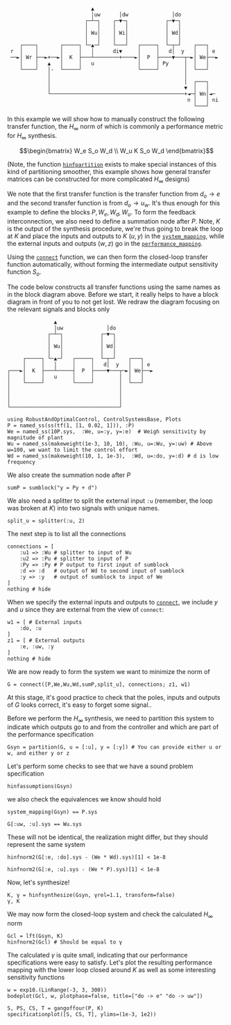```
                           ▲
                           │uw      │dw              │do
                         ┌─┴─┐    ┌─▼─┐            ┌─▼─┐
                         │   │    │   │            │   │
                         │ Wu│    │ Wi│            │ Wd│
                         │   │    │   │            │   │
    ┌────┐       ┌─────┐ └─▲─┘    └───┘   ┌─────┐  └─┬─┘    ┌───┐
 r  │    │       │     │   │      di▼     │     │   d│  y   │   │ e
 ──►│ Wr ├──►+──►│  K  ├───┴────────+────►│  P  ├────▼───┬─►│ We├──►
    │    │   ▲   │     │   u              │     │ Py     │  │   │
    └────┘   │-  └─────┘                  └─────┘        │  └───┘
             │                                           │
             │                                           │  ┌───┐
             │                                           ▼  │   │
             └───────────────────────────────────────────+◄─┤ Wn│◄─
                                                          n │   │ ni
                                                            └───┘
```
In this example we will show how to manually construct the following transfer function, the $H_\infty$ norm of which is commonly a performance metric for $H_\infty$ synthesis.
```math
\begin{bmatrix}
W_e S_o W_d \\
W_u K S_o W_d
\end{bmatrix}
```
(Note, the function [`hinfpartition`](@ref) exists to make special instances of this kind of partitioning smoother, this example shows how general transfer matrices can be constructed for more complicated $H_\infty$ designs)

We note that the first transfer function is the transfer function from $d_o \rightarrow e$ and the second transfer function is from $d_o \rightarrow u_w$.
It's thus enough for this example to define the blocks $P,W_e,W_d,W_u$. To form the feedback interconnection, we also need to define a summation node after $P$. Note, $K$ is the output of the synthesis procedure, we're thus going to break the loop at $K$ and place the inputs and outputs to $K$ ($u, y$) in the [`system_mapping`](@ref), while the external inputs and outputs ($w, z$) go in the [`performance_mapping`](@ref).

Using the [`connect`](@ref) function, we can then form the closed-loop transfer function automatically, without forming the intermediate output sensitivity function $S_o$.

The code below constructs all transfer functions using the same names as in the block diagram above. Before we start, it really helps to have a block diagram in front of you to not get lost. We redraw the diagram focusing on the relevant signals and blocks only
```
               ▲
               │uw              │do
             ┌─┴─┐            ┌─▼─┐
             │   │            │   │
             │ Wu│            │ Wd│
             │   │            │   │
     ┌─────┐ └─▲─┘   ┌─────┐  └─┬─┘    ┌───┐
     │     │   │     │     │   d│  y   │   │ e
┌───►│  K  ├───┴─────┤  P  ├────▼───┬─►│ We├──►
│    │     │   u     │     │        │  │   │
│    └─────┘         └─────┘        │  └───┘
│                                   │
│                                   │
│                                   │
└───────────────────────────────────┘
```
```@example hinfcon
using RobustAndOptimalControl, ControlSystemsBase, Plots
P = named_ss(ss(tf(1, [1, 0.02, 1])), :P)
We = named_ss(10P.sys,  :We, u=:y, y=:e)  # Weigh sensitivity by magnitude of plant
Wu = named_ss(makeweight(1e-3, 10, 10), :Wu, u=:Wu, y=:uw) # Above ω=100, we want to limit the control effort
Wd = named_ss(makeweight(10, 1, 1e-3),  :Wd, u=:do, y=:d) # d is low frequency
```
We also create the summation node after $P$
```@example hinfcon
sumP = sumblock("y = Py + d")
```

We also need a splitter to split the external input `:u` (remember, the loop was broken at $K$) into two signals with unique names. 
```@example hinfcon
split_u = splitter(:u, 2)
```

The next step is to list all the connections
```@example hinfcon
connections = [
    :u1 => :Wu # splitter to input of Wu
    :u2 => :Pu # splitter to input of P
    :Py => :Py # P output to first input of sumblock
    :d => :d   # output of Wd to second input of sumblock
    :y => :y   # output of sumblock to input of We
]
nothing # hide
```

When we specify the external inputs and outputs to [`connect`](@ref), we include $y$ and $u$ since they are external from the view of `connect`:
```@example hinfcon
w1 = [ # External inputs
    :do, :u
]
z1 = [ # External outputs
    :e, :uw, :y
]
nothing # hide
```

We are now ready to form the system we want to minimize the norm of
```@example hinfcon
G = connect([P,We,Wu,Wd,sumP,split_u], connections; z1, w1)
```
At this stage, it's good practice to check that the poles, inputs and outputs of $G$ looks correct, it's easy to forget some signal..

Before we perform the $H_\infty$ synthesis, we need to partition this system to indicate which outputs go to and from the controller and which are part of the performance specification
```@example hinfcon
Gsyn = partition(G, u = [:u], y = [:y]) # You can provide either u or w, and either y or z
```
Let's perform some checks to see that we have a sound problem specification
```@example hinfcon
hinfassumptions(Gsyn)
```
we also check the equivalences we know should hold
```@example hinfcon
system_mapping(Gsyn) == P.sys
```
```@example hinfcon
G[:uw, :u].sys == Wu.sys
```
These will not be identical, the realization might differ, but they should represent the same system
```@example hinfcon
hinfnorm2(G[:e, :do].sys - (We * Wd).sys)[1] < 1e-8
```
```@example hinfcon
hinfnorm2(G[:e, :u].sys - (We * P).sys)[1] < 1e-8
```

Now, let's synthesize!
```@example hinfcon
K, γ = hinfsynthesize(Gsyn, γrel=1.1, transform=false)
γ, K
```

We may now form the closed-loop system and check the calculated $H_\infty$ norm
```@example hinfcon
Gcl = lft(Gsyn, K)
hinfnorm2(Gcl) # Should be equal to γ
```
The calculated $\gamma$ is quite small, indicating that our performance specifications were easy to satisfy. Let's plot the resulting performance mapping with the lower loop closed around $K$ as well as some interesting sensitivity functions


```@example hinfcon
w = exp10.(LinRange(-3, 3, 300))
bodeplot(Gcl, w, plotphase=false, title=["do -> e" "do -> uw"])
```

```@example hinfcon
S, PS, CS, T = gangoffour(P, K)
specificationplot([S, CS, T], ylims=(1e-3, 1e2))
```
